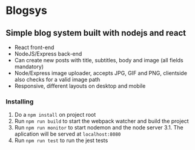 # Blogsys
## Simple blog system built with nodejs and react

* React front-end
* NodeJS/Express back-end
* Can create new posts with title, subtitles, body and image (all fields mandatory)
* Node/Express image uploader, accepts JPG, GIF and PNG, clientside also checks for a valid image path
* Responsive, different layouts on desktop and mobile

### Installing
1. Do a `npm install` on project root
2. Run `npm run build` to start the webpack watcher and build the project
3. Run `npm run monitor` to start nodemon and the node server
  3.1. The aplication will be served at `localhost:8080`
4. Run `npm run test` to run the jest tests
